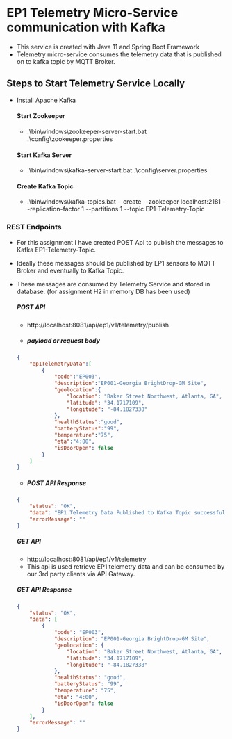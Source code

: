 # EP1 Telemetry Micro-Service communication with Kafka 
 - This service is created with Java 11 and Spring Boot Framework
 - Telemetry micro-service consumes the telemetry data that is published on to kafka topic by MQTT Broker.
 ## Steps to Start Telemetry Service Locally
 - Install Apache Kafka 
   #### Start Zookeeper
   -  .\bin\windows\zookeeper-server-start.bat  .\config\zookeeper.properties
   #### Start Kafka Server
   - .\bin\windows\kafka-server-start.bat  .\config\server.properties
   #### Create Kafka Topic
   - .\bin\windows\kafka-topics.bat --create --zookeeper localhost:2181 --replication-factor 1 --partitions 1 --topic EP1-Telemetry-Topic
 
 ### REST Endpoints 
 - For this assignment I have created POST Api to publish the messages to Kafka EP1-Telemetry-Topic.
 - Ideally these messages should be published by EP1 sensors to MQTT Broker and eventually to Kafka Topic.
 - These messages are consumed by Telemetry Service and stored in database. (for assignment H2 in memory DB has been used)
    ##### POST API  
    - http://localhost:8081/api/ep1/v1/telemetry/publish
    - ##### payload or request body
    ```json
    {
        "ep1TelemetryData":[
            {
                "code":"EP003",
                "description":"EP001-Georgia BrightDrop-GM Site",
                "geolocation":{
                    "location": "Baker Street Northwest, Atlanta, GA",
                    "latitude": "34.1717109",
                    "longitude": "-84.1827338"
                },
                "healthStatus":"good",
                "batteryStatus":"99",
                "temperature":"75",
                "eta":"4:00",
                "isDoorOpen": false
            }
        ]
    }
    ```
   - ##### POST API Response
   ```json
   {
       "status": "OK",
       "data": "EP1 Telemetry Data Published to Kafka Topic successfully",
       "errorMessage": ""
   }
   ```
   ##### GET API
   - http://localhost:8081/api/ep1/v1/telemetry
   - This api is used retrieve EP1 telemetry data and can be consumed by our 3rd party
     clients via API Gateway. 
     
   ##### GET API Response
   ```json
   {
       "status": "OK",
       "data": [
           {
               "code": "EP003",
               "description": "EP001-Georgia BrightDrop-GM Site",
               "geolocation": {
                   "location": "Baker Street Northwest, Atlanta, GA",
                   "latitude": "34.1717109",
                   "longitude": "-84.1827338"
               },
               "healthStatus": "good",
               "batteryStatus": "99",
               "temperature": "75",
               "eta": "4:00",
               "isDoorOpen": false
           }
       ],
       "errorMessage": ""
   }
   ```  
   
    
    
 

